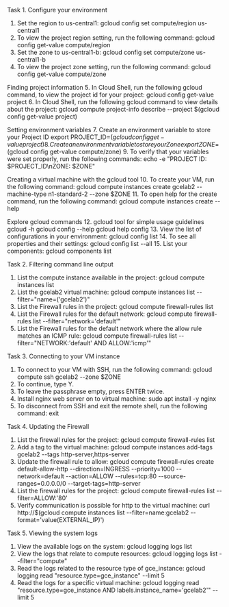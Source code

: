 Task 1. Configure your environment
1. Set the region to us-central1:
	gcloud config set compute/region us-central1
2. To view the project region setting, run the following command:
	gcloud config get-value compute/region
3. Set the zone to us-central1-b:
	gcloud config set compute/zone us-central1-b
4. To view the project zone setting, run the following command:
	gcloud config get-value compute/zone

Finding project information
5. In Cloud Shell, run the following gcloud command, to view the project id for your project:
	gcloud config get-value project
6. In Cloud Shell, run the following gcloud command to view details about the project:
	gcloud compute project-info describe --project $(gcloud config get-value project) 

Setting environment variables
7. Create an environment variable to store your Project ID
	export PROJECT_ID=$(gcloud config get-value project)
8. Create an environment variable to store your Zone
	export ZONE=$(gcloud config get-value compute/zone)
9. To verify that your variables were set properly, run the following commands:
	echo -e "PROJECT ID: $PROJECT_ID\nZONE: $ZONE"

Creating a virtual machine with the gcloud tool
10. To create your VM, run the following command:
	gcloud compute instances create gcelab2 --machine-type n1-standard-2 --zone $ZONE
11. To open help for the create command, run the following command:
	gcloud compute instances create --help

Explore gcloud commands
12. gcloud tool for simple usage guidelines
	gcloud -h
	gcloud config --help
	gcloud help config
13. View the list of configurations in your environment:
	gcloud config list
14. To see all properties and their settings:
	gcloud config list --all
15. List your components:
	gcloud components list

Task 2. Filtering command line output
1. List the compute instance available in the project:
	gcloud compute instances list
2. List the gcelab2 virtual machine:
	gcloud compute instances list --filter="name=('gcelab2')"
3. List the Firewall rules in the project:
	gcloud compute firewall-rules list
4. List the Firewall rules for the default network:
	gcloud compute firewall-rules list --filter="network='default'"
5. List the Firewall rules for the default network where the allow rule matches an ICMP rule:
	gcloud compute firewall-rules list --filter="NETWORK:'default' AND ALLOW:'icmp'"

Task 3. Connecting to your VM instance
1. To connect to your VM with SSH, run the following command:
	gcloud compute ssh gcelab2 --zone $ZONE
2. To continue, type Y.
3. To leave the passphrase empty, press ENTER twice.
4. Install nginx web server on to virtual machine:
	sudo apt install -y nginx
5. To disconnect from SSH and exit the remote shell, run the following command:
	exit

Task 4. Updating the Firewall
1. List the firewall rules for the project:
	gcloud compute firewall-rules list
2. Add a tag to the virtual machine:
	gcloud compute instances add-tags gcelab2 --tags http-server,https-server
3. Update the firewall rule to allow:
	gcloud compute firewall-rules create default-allow-http --direction=INGRESS --priority=1000 --network=default --action=ALLOW --rules=tcp:80 --source-ranges=0.0.0.0/0 --target-tags=http-server
4. List the firewall rules for the project:
	gcloud compute firewall-rules list --filter=ALLOW:'80'
5. Verify communication is possible for http to the virtual machine:
	curl http://$(gcloud compute instances list --filter=name:gcelab2 --format='value(EXTERNAL_IP)')

Task 5. Viewing the system logs
1. View the available logs on the system:
	gcloud logging logs list 
2. View the logs that relate to compute resources:
	gcloud logging logs list --filter="compute" 
3. Read the logs related to the resource type of gce_instance:
	gcloud logging read "resource.type=gce_instance" --limit 5
4. Read the logs for a specific virtual machine:
	gcloud logging read "resource.type=gce_instance AND labels.instance_name='gcelab2'" --limit 5
